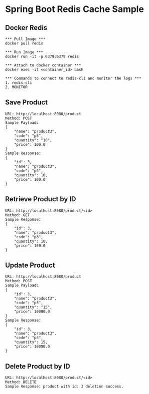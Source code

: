 # Spring Boot Redis Cache Sample

## Docker Redis 

	*** Pull Image ***
	docker pull redis

	*** Run Image ***
	docker run -it -p 6379:6379 redis

	*** Attach to docker container ***
	docker exec -it <container_id> bash

	*** Commands to connect to redis-cli and monitor the logs ***
	1. redis-cli
	2. MONITOR

## Save Product
	URL: http://localhost:8080/product
	Method: POST
	Sample Payload:
	{
	    "name": "product3",
	    "code": "p3",
	    "quantity": "10",
	    "price": 100.0
	}
	Sample Response:
	{
	    "id": 3,
	    "name": "product3",
	    "code": "p3",
	    "quantity": 10,
	    "price": 100.0
	}

## Retrieve Product by ID
	URL: http://localhost:8080/product/<id>
	Method: GET
	Sample Response:
	{
	    "id": 3,
	    "name": "product3",
	    "code": "p3",
	    "quantity": 10,
	    "price": 100.0
	}

## Update Product
	URL: http://localhost:8080/product
	Method: POST
	Sample Payload:
	{
	    "id": 3,
	    "name": "product3",
	    "code": "p3",
	    "quantity": "15",
	    "price": 10000.0
	}
	Sample Response:
	{
	    "id": 3,
	    "name": "product3",
	    "code": "p3",
	    "quantity": 15,
	    "price": 10000.0
	}

## Delete Product by ID
	URL: http://localhost:8080/product/<id>
	Method: DELETE
	Sample Response: product with id: 3 deletion success.

